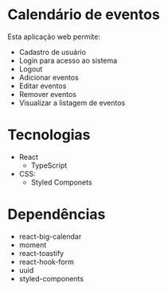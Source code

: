 # Calendário de eventos

Esta aplicação web permite: 
  * Cadastro de usuário
  * Login para acesso ao sistema
  * Logout
  * Adicionar eventos
  * Editar eventos
  * Remover eventos 
  * Visualizar a listagem de eventos

# Tecnologias
  * React
    * TypeScript  
  * CSS:  
    * Styled Componets

# Dependências
  * react-big-calendar
  * moment
  * react-toastify
  * react-hook-form
  * uuid
  * styled-components
